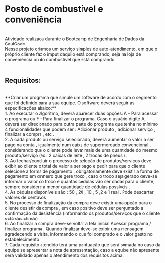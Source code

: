 # Posto de combustível e conveniência
<br>
Atividade realizada durante o Bootcamp de Engenharia de Dados da SoulCode 
<br>
Nesse projeto criamos um serviço simples de auto-atendimento, em que o próprio cliente faz o imput daquilo está comprando, seja na loja de conveniência ou do combustível que está comprando
<br>
<br>

## Requisitos:

<br>
**Criar um programa que simule um software de acordo com o segmento que foi definido para a sua equipe. O software deverá seguir as especificações abaixo:**
<br>
1. Ao executar o algoritmo, deverá aparecer duas opções: A - Para acessar o programa ou F - Para finalizar o programa. Caso o usuário digite A, deverá ser direcionado para outra parte do programa que tenha no mínimo 4  funcionalidades que podem ser : Adicionar produto , adicionar serviço , finalizar a compra , etc .<br>
2. A cada produto ou serviço selecionado, deverá aumentar o valor a ser pago na conta , igualmente num caixa de supermercado convencional . considerando que o cliente pode levar mais de uma quantidade do mesmo produto/serviço (ex : 2 caixas de leite , 2 trocas de pneus ) .<br>
3. Ao fechar/concluir o processo de seleção de produtos/serviços deve exibir ao cliente o total de valor a ser pago e pedir para que o cliente selecione a forma de pagamento , obrigatoriamente deve existir a forma de pagamento em dinheiro que gere troco , caso o troco seja gerado deve-se informar o valor do troco e quantas cedulas vão ser dadas para o cliente, sempre considere a menor quantidade de cédulas possíveis .<br>
4. As cédulas disponíveis são : 50 , 20 , 10 , 5 ,2 e 1 real . Pode descartar valores de centavos <br>
5. No processo de finalização da compra deve existir uma opção para o cliente desistir da compra , em caso positivo deve ser perguntado a confirmação da desistência (informando os produtos/serviços que o cliente está desistindo)<br>
6. Ao finalizar a compra deve-se voltar a tela inicial Acessar programa / finalizar programa . Quando finalizar deve-se exibir uma mensagem agradecendo a visita, informando o que foi comprado e o valor gasto no estabelecimento <br>
7. Cada requisito atendido terá uma pontuação que será somada no caso da equipe se apresentar a nota de apresentação, caso a equipe não apresente será validado apenas o atendimento dos requisitos acima.
